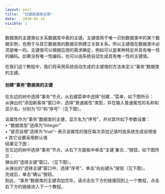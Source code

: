```yaml
---
layout: post
title:  "创建数据类主键"
date:   2020-05-14
visible: 1
---
```


数据类的主键类似关系数据库中表的主键。主键值用于唯一识别数据类中的某个数据实例，也用于与其它数据类的数据实例建立关联关系。所以主键值在数据类中必须是唯一的。主键值可以根据应用的需求确定，例如可以是某种特定并具有唯一性的编码。如果没有唯一性编码，也可以由系统自动生成具有唯一性的主键值。

在我们这个教程中，我们将采用系统自动生成的主键值的方法来定义“事务”数据类的主键。

#### 创建“事务”数据类的主键

在左边的树中选择“事务”节点，从右键菜单中选择“创建...”菜单，如下图所示：<br>
<img src="{{'/assets/img/2018-2-13 创建普通属性1.png' | prepend: site.baseurl }}" alt=""><br>
从弹出的“添加新客体”窗口中，选择“普通属性”类型，并在输入普通属性的名称和显示名，分别为“ID”和“序号”（见下图）。<br>
<img src="{{'/assets/img/2018-2-13 创建普通属性2.png' | prepend: site.baseurl }}" alt="">

该属性作为“事务”数据类的主键，显示名为“序号”，并对其作如下参数设置：<br>
•	“数据类型”选择为“Integer”<br>
•	“是否自增”选择为“true”– 表示该属性的值在每次添加记录时由系统生成自增值<br>
•	其它设置采用默认值<br>
结果见下图：<br>
<img src="{{'/assets/img/2018-2-13 创建普通属性3.png' | prepend: site.baseurl }}" alt=""><br>
在左边的树中选择“事务”节点，从右下方面板中单击“主键 集合...”按钮，如下图所示：<br>
<img src="{{'/assets/img/2018-2-14 创建数据类主键1.png' | prepend: site.baseurl }}" alt=""><br>
弹出的“选择主键”窗口，（见下图）。<br>
<img src="{{'/assets/img/2018-2-14 创建数据类主键2.png' | prepend: site.baseurl }}" alt=""><br>
从弹出的“选择主键”窗口中，选择“序号”，单击“向右键头”按钮（见下图）。<br>
<img src="{{'/assets/img/2018-2-14 创建数据类主键3.png' | prepend: site.baseurl }}" alt=""><br>
完成后，单击“确认”按钮。<br>
到此，“事务”数据类的主键添加完毕。请点击左下方的链接回到上一个教程，点击右下方的链接进入下一个教程。





